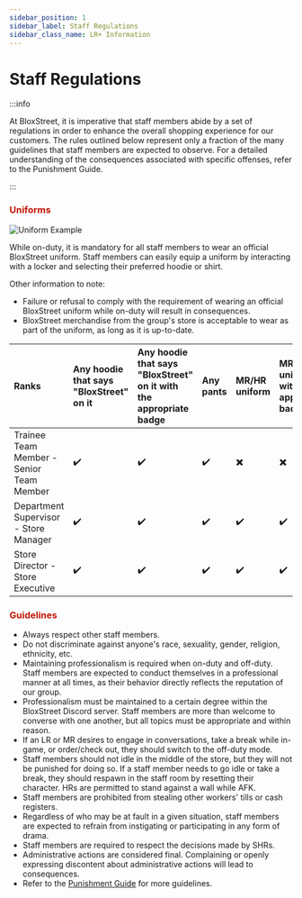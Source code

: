 ```yaml
---
sidebar_position: 1
sidebar_label: Staff Regulations
sidebar_class_name: LR+ Information
---
```


# Staff Regulations

:::info

At BloxStreet, it is imperative that staff members abide by a set of regulations in order to enhance the overall shopping experience for our customers. The rules outlined below represent only a fraction of the many guidelines that staff members are expected to observe. For a detailed understanding of the consequences associated with specific offenses, refer to the Punishment Guide.

:::

### <font color="#C21807">Uniforms</font>

![Uniform Example](https://i.ibb.co/wpSdb4t/image-2.webp)

While on-duty, it is mandatory for all staff members to wear an official BloxStreet uniform. Staff members can easily equip a uniform by interacting with a locker and selecting their preferred hoodie or shirt.

  Other information to note:
  *  Failure or refusal to comply with the requirement of wearing an official BloxStreet uniform while on-duty will result in consequences.
  *  BloxStreet merchandise from the group's store is acceptable to wear as part of the uniform, as long as it is up-to-date.

 | Ranks       | Any hoodie that says "BloxStreet" on it    | Any hoodie that says "BloxStreet" on it with the appropriate badge | Any pants | MR/HR uniform | MR/HR uniform with the appropriate badge | Any appropriate clothing with the HR badge |
|:-------------|:------------------|:------|:--------|:----------|:--------|:-----------|
| Trainee Team Member - Senior Team Member  | ✔️| ✔️  | ✔️ | ✖️ | ✖️ | ✖️ |
| Department Supervisor - Store Manager | ✔️| ✔️  | ✔️ | ✔️ | ✔️ | ✖️ |
| Store Director - Store Executive  | ✔️| ✔️  | ✔️ | ✔️ | ✔️ | ✔️ |

### <font color="#C21807">Guidelines</font>


- Always respect other staff members.
- Do not discriminate against anyone's race, sexuality, gender, religion, ethnicity, etc.
- Maintaining professionalism is required when on-duty and off-duty. Staff members are expected to conduct themselves in a professional manner at all times, as their behavior directly reflects the reputation of our group.
- Professionalism must be maintained to a certain degree within the BloxStreet Discord server. Staff members are more than welcome to converse with one another, but all topics must be appropriate and within reason.
- If an LR or MR desires to engage in conversations, take a break while in-game, or order/check out, they should switch to the off-duty mode.
- Staff members should not idle in the middle of the store, but they will not be punished for doing so. If a staff member needs to go idle or take a break, they should respawn in the staff room by resetting their character. HRs are permitted to stand against a wall while AFK.
- Staff members are prohibited from stealing other workers' tills or cash registers.
- Regardless of who may be at fault in a given situation, staff members are expected to refrain from instigating or participating in any form of drama.
- Staff members are required to respect the decisions made by SHRs.
- Administrative actions are considered final. Complaining or openly expressing discontent about administrative actions will lead to consequences.
- Refer to the [Punishment Guide](https://support.bloxstreet.com/lr+-information/punishment-guide.html) for more guidelines.


